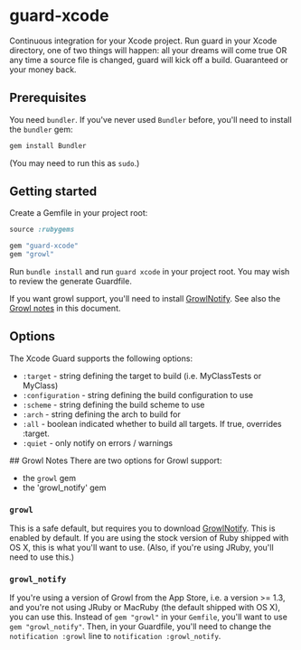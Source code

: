 # guard-xcode

Continuous integration for your Xcode project. Run guard in your Xcode
directory, one of two things will happen: all your dreams will come true
OR any time a source file is changed, guard will kick off a build. 
Guaranteed or your money back.

## Prerequisites
You need `bundler`. If you've never used `Bundler` before, you'll need to 
install the `bundler` gem:

```bash
gem install Bundler 
```

(You may need to run this as `sudo`.)


## Getting started
Create a Gemfile in your project root:

```ruby
source :rubygems

gem "guard-xcode"
gem "growl"
```

Run `bundle install` and run `guard xcode` in your project root. You may wish
to review the generate Guardfile.

If you want growl support, you'll need to install [GrowlNotify](http://growl.info/downloads#generaldownloads).
See also the [Growl notes](#growl-notes) in this document.

## Options

The Xcode Guard supports the following options:

* `:target` - string defining the target to build (i.e. MyClassTests or MyClass)
* `:configuration` - string defining the build configuration to use
* `:scheme` - string defining the build scheme to use
* `:arch` - string defining the arch to build for
* `:all` - boolean indicated whether to build all targets. If true, overrides :target.
* `:quiet` - only notify on errors / warnings

<a name="growl-notes">
## Growl Notes
</a>
There are two options for Growl support:

* the `growl` gem
* the 'growl_notify' gem

### `growl`
This is a safe default, but requires you to download [GrowlNotify](http://growl.info/downloads#generaldownloads).
This is enabled by default. If you are using the stock version of Ruby shipped
with OS X, this is what you'll want to use. (Also, if you're using JRuby, 
you'll need to use this.)

### `growl_notify`
If you're using a version of Growl from the App Store, i.e. a version >= 1.3, 
and you're not using JRuby or MacRuby (the default shipped with OS X), you
can use this. Instead of `gem "growl"` in your `Gemfile`, you'll want to
use `gem "growl_notify"`. Then, in your Guardfile, you'll need to change the
`notification :growl` line to `notification :growl_notify`.